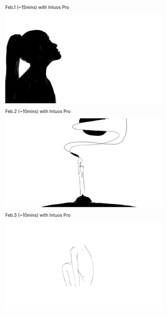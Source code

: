 Feb.1 (~15mins) with Intuos Pro

![Shadow](1.jpg)

Feb.2 (~10mins) with Intuos Pro

![Candle](2.jpg)

Feb.3 (~10mins) with Intuos Pro

![Side](3.jpg)

